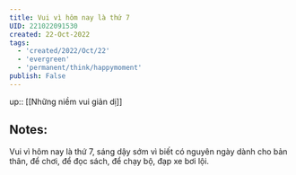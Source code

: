 ```yaml
---
title: Vui vì hôm nay là thứ 7
UID: 221022091530
created: 22-Oct-2022
tags:
  - 'created/2022/Oct/22'
  - 'evergreen'
  - 'permanent/think/happymoment'
publish: False
---
```

up:: [[Những niềm vui giản dị]]
## Notes:
Vui vì hôm nay là thứ 7, sáng dậy sớm vì biết có nguyên ngày dành cho bản thân, để chơi, để đọc sách, để chạy bộ, đạp xe bơi lội.